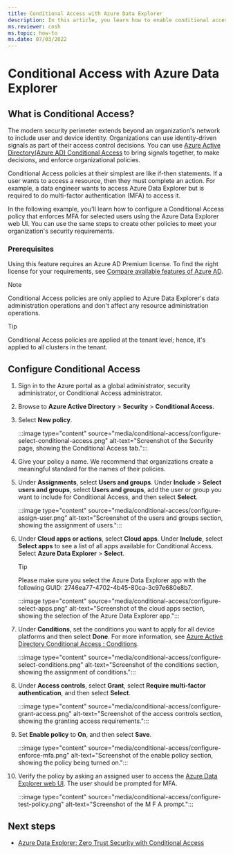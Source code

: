 ```yaml
---
title: Conditional Access with Azure Data Explorer
description: In this article, you learn how to enable conditional access on your Azure Data Explorer cluster.
ms.reviewer: cosh
ms.topic: how-to
ms.date: 07/03/2022
---
```


# Conditional Access with Azure Data Explorer

## What is Conditional Access?

The modern security perimeter extends beyond an organization's network to include user and device identity. Organizations can use identity-driven signals as part of their access control decisions. You can use [Azure Active Directory(Azure AD) Conditional Access](/azure/active-directory/conditional-access/overview) to bring signals together, to make decisions, and enforce organizational policies.

Conditional Access policies at their simplest are like if-then statements. If a user wants to access a resource, then they must complete an action. For example, a data engineer wants to access Azure Data Explorer but is required to do multi-factor authentication (MFA) to access it.

In the following example, you'll learn how to configure a Conditional Access policy that enforces MFA for selected users using the Azure Data Explorer web UI. You can use the same steps to create other policies to meet your organization's security requirements.

### Prerequisites

Using this feature requires an Azure AD Premium license. To find the right license for your requirements, see [Compare available features of Azure AD](https://www.microsoft.com/security/business/identity-access-management/azure-ad-pricing).

> [!NOTE]
> Conditional Access policies are only applied to Azure Data Explorer's data administration operations and don't affect any resource administration operations.

> [!TIP]
> Conditional Access policies are applied at the tenant level; hence, it's applied to all clusters in the tenant.

## Configure Conditional Access

1. Sign in to the Azure portal as a global administrator, security administrator, or Conditional Access administrator.

1. Browse to **Azure Active Directory** > **Security** > **Conditional Access**.
1. Select **New policy**.

    :::image type="content" source="media/conditional-access/configure-select-conditional-access.png" alt-text="Screenshot of the Security page, showing the Conditional Access tab.":::

1. Give your policy a name. We recommend that organizations create a meaningful standard for the names of their policies.
1. Under **Assignments**, select **Users and groups**. Under **Include** > **Select users and groups**, select **Users and groups**, add the user or group you want to include for Conditional Access, and then select **Select**.

    :::image type="content" source="media/conditional-access/configure-assign-user.png" alt-text="Screenshot of the users and groups section, showing the assignment of users.":::

1. Under **Cloud apps or actions**, select **Cloud apps**. Under **Include**, select **Select apps** to see a list of all apps available for Conditional Access. Select **Azure Data Explorer** > **Select**.

    > [!TIP]
    > Please make sure you select the Azure Data Explorer app with the following GUID: 2746ea77-4702-4b45-80ca-3c97e680e8b7.

    :::image type="content" source="media/conditional-access/configure-select-apps.png" alt-text="Screenshot of the cloud apps section, showing the selection of the Azure Data Explorer app.":::

1. Under **Conditions**, set the conditions you want to apply for all device platforms and then select **Done**. For more information, see [Azure Active Directory Conditional Access : Conditions](/azure/active-directory/conditional-access/concept-conditional-access-conditions).

    :::image type="content" source="media/conditional-access/configure-select-conditions.png" alt-text="Screenshot of the conditions section, showing the assignment of conditions.":::

1. Under **Access controls**, select **Grant**, select **Require multi-factor authentication**, and then select **Select**.

    :::image type="content" source="media/conditional-access/configure-grant-access.png" alt-text="Screenshot of the access controls section, showing the granting access requirements.":::

1. Set **Enable policy** to **On**, and then select **Save**.

    :::image type="content" source="media/conditional-access/configure-enforce-mfa.png" alt-text="Screenshot of the enable policy section, showing the policy being turned on.":::

1. Verify the policy by asking an assigned user to access the [Azure Data Explorer web UI](https://dataexplorer.azure.com/). The user should be prompted for MFA.

     :::image type="content" source="media/conditional-access/configure-test-policy.png" alt-text="Screenshot of the M F A prompt.":::

## Next steps

* [Azure Data Explorer: Zero Trust Security with Conditional Access](https://aka.ms/kusto.conditional.access.blog)
